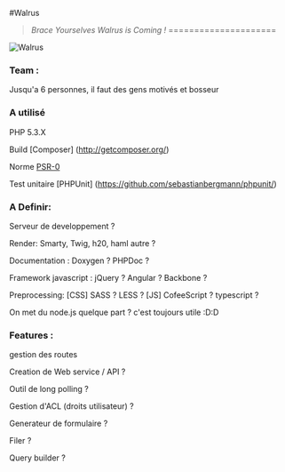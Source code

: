 #Walrus
> _Brace Yourselves Walrus is Coming !_
=====================

![Walrus](https://github.com/E-Wok/Walrus/blob/master/Walrus.png?raw=true "Walrus is comming !")

### Team :
Jusqu'a 6 personnes, il faut des gens motivés et bosseur 

### A utilisé
PHP 5.3.X

Build [Composer] (http://getcomposer.org/)

Norme [PSR-0](https://github.com/php-fig/fig-standards/blob/master/accepted/fr/PSR-0.md)

Test unitaire [PHPUnit] (https://github.com/sebastianbergmann/phpunit/)

### A Definir:
Serveur de developpement ?

Render: Smarty, Twig, h20, haml autre ?

Documentation : Doxygen ? PHPDoc ?

Framework javascript : jQuery ? Angular ? Backbone ?

Preprocessing: [CSS] SASS ? LESS ?
               [JS] CofeeScript ? typescript ?
               
On met du node.js quelque part ? c'est toujours utile :D:D

### Features :
gestion des routes


Creation de Web service / API ?

Outil de long polling ?

Gestion d'ACL (droits utilisateur) ?

Generateur de formulaire ?

Filer ?

Query builder ?
